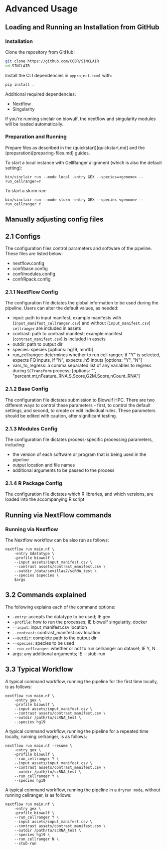 # Advanced Usage

## Loading and Running an Installation from GitHub

### Installation

Clone the repository from GitHub:

```sh
git clone https://github.com/CCBR/SINCLAIR
cd SINCLAIR
```

Install the CLI dependencies in `pyproject.toml` with:

```sh
pip install .
```

Additional required dependencies:

- Nextflow
- Singularity

If you're running sinclair on biowulf, the nextflow and singularity modules will be loaded automatically. 
### Preparation and Running

Prepare files as described in the (quickstart)[quickstart.md] and the (preparation)[preparing-files.md] guides.

To start a local instance with CellRanger alignment (which is also the default setting):

```
bin/sinclair run --mode local -entry GEX --species=<genome> --run_cellranger=Y
```

To start a slurm run:

```
bin/sinclair run --mode slurm -entry GEX --species <genome> --run_cellranger Y
```

## Manually adjusting config files

## 2.1 Configs

The configuration files control parameters and software of the pipeline. These files are listed below:

- nextflow.config
- conf/base.config
- conf/modules.config
- conf/Rpack.config

### 2.1.1 NextFlow Config

The configuration file dictates the global information to be used during the pipeline. Users can alter the default values, as needed:

- input: path to input manifest; example manifests with (`input_manifest_cellranger.csv`) and without (`input_manifest.csv`) `cellranger` are included in assets
- contrast: path to contrast manifest; example manifest (`contrast_manifest.csv`) is included in assets
- outdir: path to output dir
- species: species [options: hg19, mm10]
- run_cellranger: determines whether to run cell ranger; if "Y" is selected, expects FQ inputs, if "N", expects .h5 inputs [options: "Y", "N"]
- vars_to_regress: a comma separated list of any variables to regress during `SCTransform` process; [options: "", "percent.mt,nFeature_RNA,S.Score,G2M.Score,nCount_RNA"]

### 2.1.2 Base Config

The configuration file dictates submission to Biowulf HPC. There are two different ways to control these parameters - first, to control the default settings, and second, to create or edit individual rules. These parameters should be edited with caution, after significant testing.

### 2.1.3 Modules Config

The configuration file dictates process-specific processing parameters, including:

- the version of each software or program that is being used in the pipeline
- output location and file names
- additional arguments to be passed to the process

### 2.1.4 R Package Config

The configuration file dictates which R libraries, and which versions, are loaded into the accompanying R script

## Running via NextFlow commands

### Running via Nextflow

The Nextflow workflow can be also run as follows:

```
nextflow run main.nf \
    -entry $datatype \
    -profile biowulf \
    --input assets/input_manifest.csv \
    --contrast assets/contrast_manifest.csv \
    --outdir /data/sevillas2/scRNA_test \
    --species $species \
    $args
```

## 3.2 Commands explained

The following explains each of the command options:

- `-entry`: accepts the datatype to be used; IE gex
- `-profile`: how to run the processes; IE biowulf singularity, docker
- `--input`: input_manifest.csv location
- `--contrast`: contrast_manifest.csv location
- `--outdir`: complete path to the output dir
- `--species`: species to be used
- `--run_cellranger`: whether or not to run cellranger on dataset; IE Y, N
- args: any additional arguments; IE --stub-run

## 3.3 Typical Workflow

A typical command workflow, running the pipeline for the first time locally, is as follows:

```
nextflow run main.nf \
    -entry gex \
    -profile biowulf \
    --input assets/input_manifest.csv \
    --contrast assets/contrast_manifest.csv \
    --outdir /path/to/scRNA_test \
    --species hg19
```

A typical command workflow, running the pipeline for a repeated time locally, running cellranger, is as follows:

```
nextflow run main.nf -resume \
    -entry gex \
    -profile biowulf \
    --run_cellranger Y \
    --input assets/input_manifest.csv \
    --contrast assets/contrast_manifest.csv \
    --outdir /path/to/scRNA_test \
    --run_cellranger Y \
    --species hg19
```

A typical command workflow, running the pipeline in a `dryrun mode`, without running cellranger, is as follows:

```
nextflow run main.nf \
    -entry gex \
    -profile biowulf \
    --run_cellranger Y \
    --input assets/input_manifest.csv \
    --contrast assets/contrast_manifest.csv \
    --outdir /path/to/scRNA_test \
    --species hg19 \
    --run_cellranger N \
    --stub-run
```

